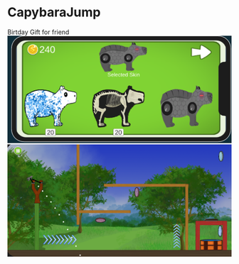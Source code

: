 # CapybaraJump
Birtday Gift for friend
![Screenshot1](https://github.com/arrdakaya/CapybaraJump/blob/main/Images/Screenshot_1.png)
![Screenshot2](https://github.com/arrdakaya/CapybaraJump/blob/main/Images/Screenshot_2.png)
